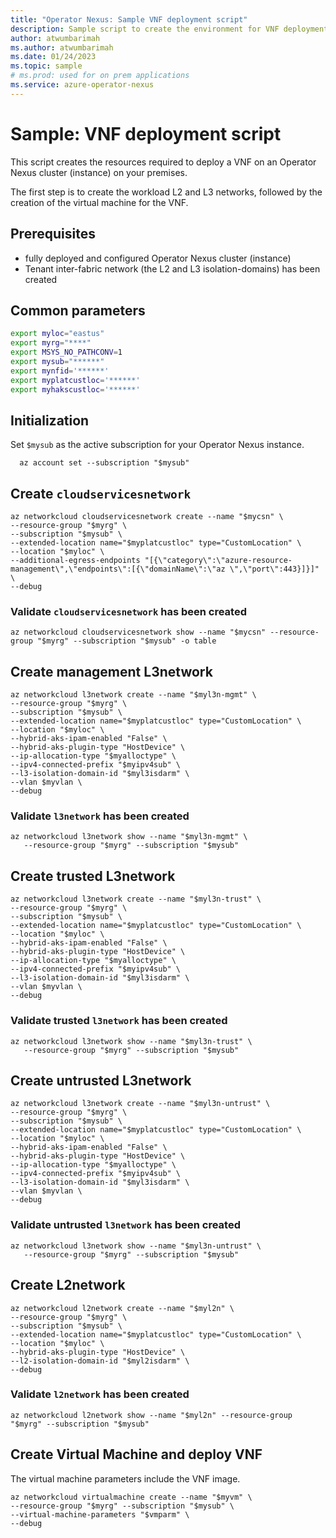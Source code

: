 ```yaml
---
title: "Operator Nexus: Sample VNF deployment script"
description: Sample script to create the environment for VNF deployment on Operator Nexus.
author: atwumbarimah
ms.author: atwumbarimah
ms.date: 01/24/2023
ms.topic: sample
# ms.prod: used for on prem applications
ms.service: azure-operator-nexus
---
```


# Sample: VNF deployment script

This script creates the resources required to deploy a VNF on an Operator Nexus cluster (instance) on your premises.

The first step is to create the workload L2 and L3 networks, followed by the creation of the virtual machine for the VNF.

## Prerequisites

- fully deployed and configured Operator Nexus cluster
  (instance)
- Tenant inter-fabric network (the L2 and L3 isolation-domains) has been created

## Common parameters

```bash
export myloc="eastus"
export myrg="****"
export MSYS_NO_PATHCONV=1
export mysub="******"
export mynfid='******'
export myplatcustloc='******'
export myhakscustloc='******'
```

## Initialization

Set `$mysub` as the active subscription for your Operator Nexus instance.

```azurecli
  az account set --subscription "$mysub"
```

## Create `cloudservicesnetwork`

```azurecli
az networkcloud cloudservicesnetwork create --name "$mycsn" \
--resource-group "$myrg" \
--subscription "$mysub" \
--extended-location name="$myplatcustloc" type="CustomLocation" \
--location "$myloc" \
--additional-egress-endpoints "[{\"category\":\"azure-resource-management\",\"endpoints\":[{\"domainName\":\"az \",\"port\":443}]}]" \
--debug
```

### Validate `cloudservicesnetwork` has been created

```azurecli
az networkcloud cloudservicesnetwork show --name "$mycsn" --resource-group "$myrg" --subscription "$mysub" -o table
```

## Create management L3network

```azurecli
az networkcloud l3network create --name "$myl3n-mgmt" \
--resource-group "$myrg" \
--subscription "$mysub" \
--extended-location name="$myplatcustloc" type="CustomLocation" \
--location "$myloc" \
--hybrid-aks-ipam-enabled "False" \
--hybrid-aks-plugin-type "HostDevice" \
--ip-allocation-type "$myalloctype" \
--ipv4-connected-prefix "$myipv4sub" \
--l3-isolation-domain-id "$myl3isdarm" \
--vlan $myvlan \
--debug
```

### Validate `l3network` has been created

```azurecli
az networkcloud l3network show --name "$myl3n-mgmt" \
   --resource-group "$myrg" --subscription "$mysub"
```

## Create trusted L3network

```azurecli
az networkcloud l3network create --name "$myl3n-trust" \
--resource-group "$myrg" \
--subscription "$mysub" \
--extended-location name="$myplatcustloc" type="CustomLocation" \
--location "$myloc" \
--hybrid-aks-ipam-enabled "False" \
--hybrid-aks-plugin-type "HostDevice" \
--ip-allocation-type "$myalloctype" \
--ipv4-connected-prefix "$myipv4sub" \
--l3-isolation-domain-id "$myl3isdarm" \
--vlan $myvlan \
--debug
```

### Validate trusted `l3network` has been created

```azurecli
az networkcloud l3network show --name "$myl3n-trust" \
   --resource-group "$myrg" --subscription "$mysub"
```

## Create untrusted L3network

```azurecli
az networkcloud l3network create --name "$myl3n-untrust" \
--resource-group "$myrg" \
--subscription "$mysub" \
--extended-location name="$myplatcustloc" type="CustomLocation" \
--location "$myloc" \
--hybrid-aks-ipam-enabled "False" \
--hybrid-aks-plugin-type "HostDevice" \
--ip-allocation-type "$myalloctype" \
--ipv4-connected-prefix "$myipv4sub" \
--l3-isolation-domain-id "$myl3isdarm" \
--vlan $myvlan \
--debug
```

### Validate untrusted `l3network` has been created

```azurecli
az networkcloud l3network show --name "$myl3n-untrust" \
   --resource-group "$myrg" --subscription "$mysub"
```

## Create L2network

```azurecli
az networkcloud l2network create --name "$myl2n" \
--resource-group "$myrg" \
--subscription "$mysub" \
--extended-location name="$myplatcustloc" type="CustomLocation" \
--location "$myloc" \
--hybrid-aks-plugin-type "HostDevice" \
--l2-isolation-domain-id "$myl2isdarm" \
--debug
```

### Validate `l2network` has been created

```azurecli
az networkcloud l2network show --name "$myl2n" --resource-group "$myrg" --subscription "$mysub"
```

## Create Virtual Machine and deploy VNF

The virtual machine parameters include the VNF image.

```azurecli
az networkcloud virtualmachine create --name "$myvm" \
--resource-group "$myrg" --subscription "$mysub" \
--virtual-machine-parameters "$vmparm" \
--debug
```
